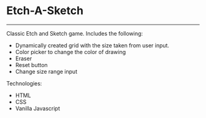 # Etch-A-Sketch
---
Classic Etch and Sketch game. Includes the following:
- Dynamically created grid with the size taken from user input.
- Color picker to change the color of drawing
- Eraser
- Reset button
- Change size range input

Technologies:
- HTML
- CSS
- Vanilla Javascript
